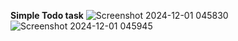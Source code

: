 **Simple Todo task**
![Screenshot 2024-12-01 045830](https://github.com/user-attachments/assets/fe5e7b4a-ee4d-47e9-9712-57fe6884cabc)
![Screenshot 2024-12-01 045945](https://github.com/user-attachments/assets/54b46532-f932-4e41-9152-6f8ca54ea0ed)
